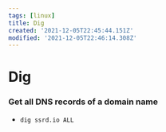 ```yaml
---
tags: [linux]
title: Dig
created: '2021-12-05T22:45:44.151Z'
modified: '2021-12-05T22:46:14.308Z'
---
```


# Dig

### Get all DNS records of a domain name
- `dig ssrd.io ALL`
